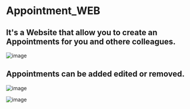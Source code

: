 # Appointment_WEB
## It's a Website that allow you to create an Appointments for you and othere colleagues.

![image](https://github.com/Szudrowicz-Mateusz/Appointment_WEB/assets/103212278/8a55f7be-7529-4e51-96aa-190a4723feb3)



## Appointments can be added edited or removed.

![image](https://github.com/Szudrowicz-Mateusz/Appointment_WEB/assets/103212278/f334cdab-ec55-4f9d-85bf-25586decbffb)

![image](https://github.com/Szudrowicz-Mateusz/Appointment_WEB/assets/103212278/2f205060-62c8-4c71-b913-060b9c86b872)


